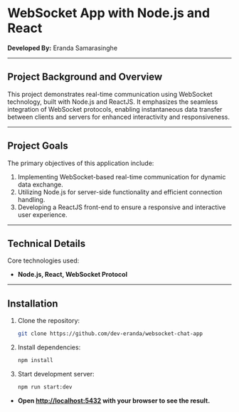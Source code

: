 # WebSocket App with Node.js and React  
**Developed By:** Eranda Samarasinghe  
<hr />

## Project Background and Overview  
This project demonstrates real-time communication using WebSocket technology, built with Node.js and ReactJS. It emphasizes the seamless integration of WebSocket protocols, enabling instantaneous data transfer between clients and servers for enhanced interactivity and responsiveness.  
<hr />

## Project Goals  
The primary objectives of this application include:  

1. Implementing WebSocket-based real-time communication for dynamic data exchange.  
2. Utilizing Node.js for server-side functionality and efficient connection handling.  
3. Developing a ReactJS front-end to ensure a responsive and interactive user experience.  
<hr />

## Technical Details  
Core technologies used:  

- **Node.js, React, WebSocket Protocol**  
<hr />

## Installation  
1. Clone the repository:  
   ```sh
   git clone https://github.com/dev-eranda/websocket-chat-app

2. Install dependencies:  
   ```sh
   npm install

3. Start development server:
   ```sh
   npm run start:dev 

- **Open [http://localhost:5432](http://localhost:5432) with your browser to see the result.**
